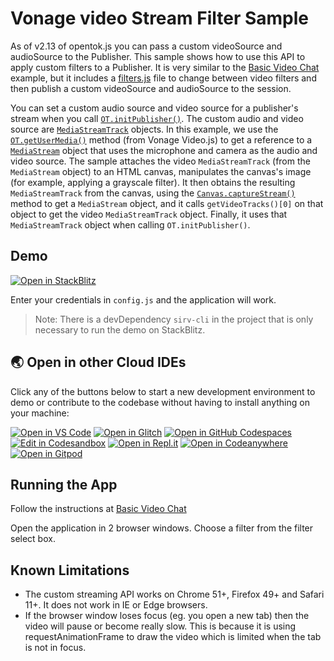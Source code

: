 Vonage video Stream Filter Sample
=======================

As of v2.13 of opentok.js you can pass a custom videoSource and audioSource to the Publisher. This sample shows how to use this API to apply custom filters to a Publisher. It is very similar to the [Basic Video Chat](../Basic%20Video%20Chat/) example, but it includes a [filters.js](./js/filters.js) file to change between video filters and then publish a custom videoSource and audioSource to the session.

You can set a custom audio source and video source for a publisher's stream when you call [`OT.initPublisher()`](https://vonage.github.io/conversation-docs/video-js-reference/latest/OT.html#initPublisher). The custom audio and video source are [`MediaStreamTrack`](https://developer.mozilla.org/en-US/docs/Web/API/MediaStreamTrack) objects. In this example, we use the [`OT.getUserMedia()`](https://vonage.github.io/conversation-docs/video-js-reference/latest/OT.html#getUserMedia) method (from Vonage Video.js) to get a reference to a [`MediaStream`](https://developer.mozilla.org/en-US/docs/Web/API/MediaStream) object that uses the microphone and camera as the audio and video source. The sample attaches the video `MediaStreamTrack` (from the `MediaStream` object) to an HTML canvas, manipulates the canvas's image (for example, applying a grayscale filter). It then obtains the resulting `MediaStreamTrack` from the canvas, using the [`Canvas.captureStream()`](https://developer.mozilla.org/en-US/docs/Web/API/HTMLCanvasElement/captureStream) method to get a `MediaStream` object, and it calls `getVideoTracks()[0]` on that object to get the video `MediaStreamTrack` object. Finally, it uses that `MediaStreamTrack` object when calling `OT.initPublisher()`.

## Demo

[![Open in StackBlitz](https://developer.stackblitz.com/img/open_in_stackblitz.svg)](https://stackblitz.com/fork/github/vonage-community/video-api-web-samples/tree/main/Stream-Filter)

Enter your credentials in `config.js` and the application will work.

> Note: There is a devDependency `sirv-cli` in the project that is only necessary to run the demo on StackBlitz.

## 🌏  Open in other Cloud IDEs

Click any of the buttons below to start a new development environment to demo or contribute to the codebase without having to install anything on your machine:

[![Open in VS Code](https://img.shields.io/badge/Open%20in-VS%20Code-blue?logo=visualstudiocode)](https://vscode.dev/github/vonage-community/video-api-web-samples)
[![Open in Glitch](https://img.shields.io/badge/Open%20in-Glitch-blue?logo=glitch)](https://glitch.com/edit/#!/import/github/vonage-community/video-api-web-samples)
[![Open in GitHub Codespaces](https://github.com/codespaces/badge.svg)](https://codespaces.new/vonage-community/video-api-web-samples)
[![Edit in Codesandbox](https://codesandbox.io/static/img/play-codesandbox.svg)](https://codesandbox.io/s/github/vonage-community/video-api-web-samples)
[![Open in Repl.it](https://replit.com/badge/github/withastro/astro)](https://replit.com/github/vonage-community/video-api-web-samples)
[![Open in Codeanywhere](https://codeanywhere.com/img/open-in-codeanywhere-btn.svg)](https://app.codeanywhere.com/#https://github.com/vonage-community/video-api-web-samples)
[![Open in Gitpod](https://gitpod.io/button/open-in-gitpod.svg)](https://gitpod.io/#https://github.com/vonage-community/video-api-web-samples)

## Running the App

Follow the instructions at [Basic Video Chat](../Basic%20Video%20Chat/)

Open the application in 2 browser windows. Choose a filter from the filter select box.

## Known Limitations

 * The custom streaming API works on Chrome 51+, Firefox 49+ and Safari 11+. It does not work in IE or Edge browsers.
 * If the browser window loses focus (eg. you open a new tab) then the video will pause or become really slow. This is because it is using requestAnimationFrame to draw the video which is limited when the tab is not in focus.
